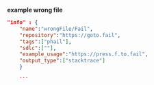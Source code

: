 
**example wrong file**

```json
"info" : {
    "name":"wrongFile/Fail",
    "repository":"https://goto.fail",
    "tags":["phail"],
    "sdlc":[""],
    "example_usage":"https://press.f.to.fail",
    "output_type":["stacktrace"]
    }
    
    ```